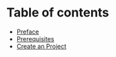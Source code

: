 # Table of contents

* [Preface](README.md)
* [Prerequisites](prerequisites.md)
* [Create an Project](create-an-project.md)

